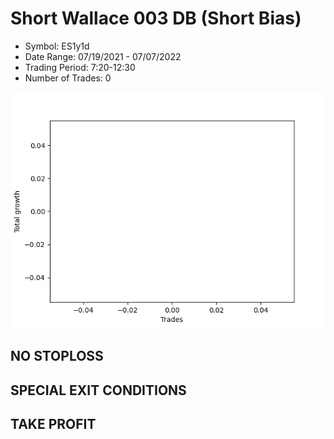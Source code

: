 # Short Wallace 003 DB (Short Bias)
- Symbol: ES1y1d
- Date Range: 07/19/2021 - 07/07/2022
- Trading Period: 7:20-12:30
- Number of Trades: 0

![Plot](ShortWallace003DBES1y1d(ShortBias).png)
## NO STOPLOSS









## SPECIAL EXIT CONDITIONS 


## TAKE PROFIT









